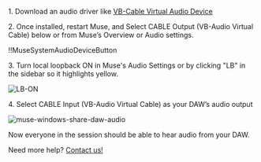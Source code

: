 1\. Download an audio driver like [VB-Cable Virtual Audio Device](https://download.vb-audio.com/Download_CABLE/VBCABLE_Driver_Pack43.zip)

2\. Once installed, restart Muse, and Select CABLE Output (VB-Audio Virtual Cable) below or from Muse’s Overview or Audio settings.

!!MuseSystemAudioDeviceButton

3\. Turn local loopback ON in Muse's Audio Settings or by clicking "LB" in the sidebar so it highlights yellow.

![LB-ON](https://user-images.githubusercontent.com/7818811/152459737-2bcbbc8a-e63f-48eb-a4fe-9bac75bb3231.gif)

4\. Select CABLE Input (VB-Audio Virtual Cable) as your DAW’s audio output

![muse-windows-share-daw-audio](https://user-images.githubusercontent.com/7818811/139195542-ed38a20e-ee1d-479a-967c-bac1fe000812.gif)

Now everyone in the session should be able to hear audio from your DAW.

Need more help? [Contact us!](https://www.musesessions.co/contact)